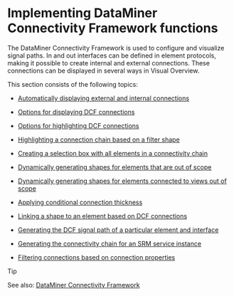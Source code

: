 # Implementing DataMiner Connectivity Framework functions

The DataMiner Connectivity Framework is used to configure and visualize signal paths. In and out interfaces can be defined in element protocols, making it possible to create internal and external connections. These connections can be displayed in several ways in Visual Overview.

This section consists of the following topics:

- [Automatically displaying external and internal connections](Automatically_displaying_external_and_internal_connections.md)

- [Options for displaying DCF connections](Options_for_displaying_DCF_connections.md)

- [Options for highlighting DCF connections](Options_for_highlighting_DCF_connections.md)

- [Highlighting a connection chain based on a filter shape](Highlighting_a_connection_chain_based_on_a_filter_shape.md)

- [Creating a selection box with all elements in a connectivity chain](Creating_a_selection_box_with_all_elements_in_a_connectivity_chain.md)

- [Dynamically generating shapes for elements that are out of scope](Dynamically_generating_shapes_for_elements_that_are_out_of_scope.md)

- [Dynamically generating shapes for elements connected to views out of scope](Dynamically_generating_shapes_for_elements_connected_to_views_out_of_scope.md)

- [Applying conditional connection thickness](Applying_conditional_connection_thickness.md)

- [Linking a shape to an element based on DCF connections](Linking_a_shape_to_an_element_based_on_DCF_connections.md)

- [Generating the DCF signal path of a particular element and interface](Generating_the_DCF_signal_path_of_a_particular_element_and_interface.md)

- [Generating the connectivity chain for an SRM service instance](Generating_the_connectivity_chain_for_an_SRM_service_instance.md)

- [Filtering connections based on connection properties](Filtering_connections_based_on_connection_properties.md)

> [!TIP]
> See also:
> [DataMiner Connectivity Framework](../../part_3/DCF/DCF.md#dataminer-connectivity-framework)
